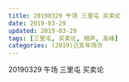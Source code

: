 ```yaml
---
title: 20190329 午场 三里屯 买卖论
date: 2019-03-29
updated: 2019-03-29
tags: [三里屯, 买卖论, 相声, 高峰]
categories: (2019)己亥年场次
---
```

20190329 午场 三里屯 买卖论